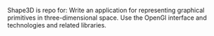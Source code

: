 Shape3D is repo for:
Write an application for representing graphical primitives in three-dimensional space.
Use the OpenGl interface and technologies and related libraries.
